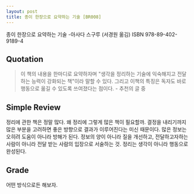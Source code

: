```yaml
---
layout: post
title: 종이 한장으로 요약하는 기술 [BR008]
---
```


종이 한장으로 요약하는 기술
-아사다 스구루 (서경원 옮김)
ISBN 978-89-402-9189-4

## Quotation <i class="fa fa-quote-left" aria-hidden="true"></i>

>이 책의 내용을 한마디로 요약하자며 "생각을 정리하는 기술에 익숙해지고 전달하는 능력이 강화되는 책"이라 말할 수 있다. 그리고 이책의 특징은 독자도 바로 행동으로 옮길 수 있도록 쓰여졌다는 점이다. - 추천의 글 중

## Simple Review <i class="fa fa-comment" aria-hidden="true"></i>

<span class="drop">정</span>리에 관한 책은 정말 많다. 왜 정리에 그렇게 많은 책이 필요할까. 결정을 내리기까지 많은 부분을 고려하면 좋은 방향으로 결과가 이루어진다는 미신 때문이다. 많은 정보는 오히려 도움이 아니라 방해가 된다. <span class="em">정보의 양이 아니라 질을 개선하고, 전달하고자하는 사람이 아니라 전달 받는 사람의 입장으로 서술하는 것.</span> 정리는 생각이 아니라 행동으로 완성된다.

## Grade <i class="fa fa-paragraph" aria-hidden="true"></i>

<i class="fa fa-star" aria-hidden="true"></i>
<i class="fa fa-star" aria-hidden="true"></i>
<i class="fa fa-star" aria-hidden="true"></i>
<!-- <i class="fa fa-star-o" aria-hidden="true"></i> -->
<!-- <i class="fa fa-star-half-o" aria-hidden="true"></i> -->
<i class="fa fa-star-o" aria-hidden="true"></i>
<i class="fa fa-star-o" aria-hidden="true"></i>

어떤 방식으로든 해보자.